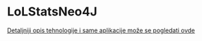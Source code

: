 # LoLStatsNeo4J

[Detaljniji opis tehnologije i same aplikacije može se pogledati ovde](https://github.com/zaricu22/LoLStatsNeo4J/blob/master/Seminarski%20rad%20B%20(NoSQL).pdf)
